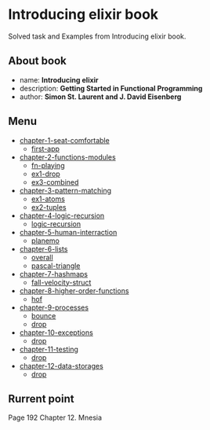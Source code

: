 # Introducing elixir book

Solved task and Examples from Introducing elixir book.

## About book

- name: **Introducing elixir**
- description: **Getting Started in Functional Programming**
- author: **Simon St. Laurent and J. David Eisenberg**

## Menu

- [chapter-1-seat-comfortable](chapter-1-seat-comfortable)
    - [first-app](chapter-1-seat-comfortable/first_app)
- [chapter-2-functions-modules](chapter-2-functions-modules)
    - [fn-playing](chapter-1-seat-comfortable/fn_playing)
    - [ex1-drop](chapter-1-seat-comfortable/ex1-drop)
    - [ex3-combined](chapter-1-seat-comfortable/ex3-combined)
- [chapter-3-pattern-matching](chapter-3-pattern-matching)
    - [ex1-atoms](chapter-3-pattern-matching/ex1-athoms)
    - [ex2-tuples](chapter-3-pattern-matching/ex2-tuples)
- [chapter-4-logic-recursion](chapter-4-logic-recursion)
    - [logic-recursion](chapter-4-logic-recursion/logic-recursion)
- [chapter-5-human-interraction](chapter-5-human-interraction)
    - [planemo](chapter-5-human-interraction/planemo)
- [chapter-6-lists](chapter-6-lists)
    - [overall](chapter-6-lists/overall)
    - [pascal-triangle](chapter-6-lists/pascal_triangle)
- [chapter-7-hashmaps](chapter-7-hashmaps)
    - [fall-velocity-struct](chapter-7-hashmaps/fall-velocity-struct)
- [chapter-8-higher-order-functions](chapter-8-higher-order-functions)
    - [hof](chapter-8-higher-order-functions/hof)
- [chapter-9-processes](chapter-9-processes)
    - [bounce](chapter-9-processes/bounce)
    - [drop](chapter-9-processes/drop)
- [chapter-10-exceptions](chapter-10-exceptions)
    - [drop](chapter-10-exceptions/drop)
- [chapter-11-testing](chapter-11-testing)
    - [drop](chapter-11-testing/drop)
- [chapter-12-data-storages](chapter-12-data-storages)
    - [drop](chapter-12-data-storages/drop)
    
## Rurrent point

Page 192 Chapter 12. Mnesia
